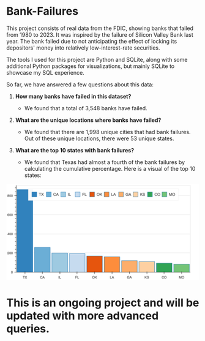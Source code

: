 # Bank-Failures

This project consists of real data from the FDIC, showing banks that failed from 1980 to 2023. It was inspired by the failure of Silicon Valley Bank last year. The bank failed due to not anticipating the effect of locking its depositors' money into relatively low-interest-rate securities.

The tools I used for this project are Python and SQLite, along with some additional Python packages for visualizations, but mainly SQLite to showcase my SQL experience.

So far, we have answered a few questions about this data:

1. **How many banks have failed in this dataset?**
   - We found that a total of 3,548 banks have failed.

2. **What are the unique locations where banks have failed?**
   - We found that there are 1,998 unique cities that had bank failures. Out of these unique locations, there were 53 unique states.

3. **What are the top 10 states with bank failures?**
   - We found that Texas had almost a fourth of the bank failures by calculating the cumulative percentage. Here is a visual of the top 10 states:

![Top 10 Bank Failures](Top_10_Bank_Failures.png)

# This is an ongoing project and will be updated with more advanced queries.

